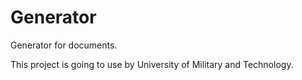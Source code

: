 # Generator
Generator for documents. 

This project is going to use by University of Military and Technology.

